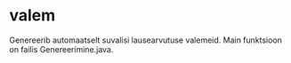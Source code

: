 # valem
Genereerib automaatselt suvalisi lausearvutuse valemeid. Main funktsioon on failis Genereerimine.java.
